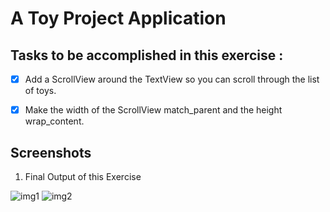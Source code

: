 # A Toy Project Application

## Tasks to be accomplished in this exercise :
- [x] Add a ScrollView around the TextView so you can scroll through the list of toys.
- [x] Make the width of the ScrollView match_parent and the height wrap_content.


## Screenshots
1. Final Output of this Exercise

![img1](https://github.com/kuluruvineeth/ToyProject/blob/exercise3/Screenshots/img.png)
![img2](https://github.com/kuluruvineeth/ToyProject/blob/exercise3/Screenshots/img_1.png)